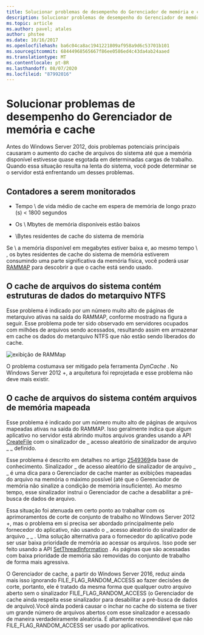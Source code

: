 ```yaml
---
title: Solucionar problemas de desempenho do Gerenciador de memória e cache
description: Solucionar problemas de desempenho do Gerenciador de memória e cache no Windows Server 16
ms.topic: article
ms.author: pavel; atales
author: phstee
ms.date: 10/16/2017
ms.openlocfilehash: ba6c04ca8ac1941221809af958a9d6c53701b101
ms.sourcegitcommit: 68444968565667f86ee0586ed4c43da4ab24aaed
ms.translationtype: MT
ms.contentlocale: pt-BR
ms.lasthandoff: 08/07/2020
ms.locfileid: "87992016"
---
```

# <a name="troubleshoot-cache-and-memory-manager-performance-issues"></a>Solucionar problemas de desempenho do Gerenciador de memória e cache

Antes do Windows Server 2012, dois problemas potenciais principais causaram o aumento do cache de arquivos do sistema até que a memória disponível estivesse quase esgotada em determinadas cargas de trabalho. Quando essa situação resulta na lenta do sistema, você pode determinar se o servidor está enfrentando um desses problemas.


## <a name="counters-to-monitor"></a>Contadores a serem monitorados

-   Tempo \\ de vida médio de cache em espera de memória de longo prazo (s) &lt; 1800 segundos

-   Os \\ Mbytes de memória disponíveis estão baixos

-   \\Bytes residentes de cache do sistema de memória

Se \\ a memória disponível em megabytes estiver baixa e, ao mesmo tempo \\ , os bytes residentes de cache do sistema de memória estiverem consumindo uma parte significativa da memória física, você poderá usar [RAMMAP](/sysinternals/downloads/rammap) para descobrir a que o cache está sendo usado.

## <a name="system-file-cache-contains-ntfs-metafile-data-structures"></a>O cache de arquivos do sistema contém estruturas de dados do metarquivo NTFS


Esse problema é indicado por um número muito alto de páginas de metarquivo ativas na saída do RAMMAP, conforme mostrado na figura a seguir. Esse problema pode ter sido observado em servidores ocupados com milhões de arquivos sendo acessados, resultando assim em armazenar em cache os dados do metarquivo NTFS que não estão sendo liberados do cache.

![exibição de RAMMap](../../media/perftune-guide-rammap.png)

O problema costumava ser mitigado pela ferramenta *DynCache* . No Windows Server 2012 +, a arquitetura foi reprojetada e esse problema não deve mais existir.

## <a name="system-file-cache-contains-memory-mapped-files"></a>O cache de arquivos do sistema contém arquivos de memória mapeada


Esse problema é indicado por um número muito alto de páginas de arquivos mapeadas ativas na saída do RAMMAP. Isso geralmente indica que algum aplicativo no servidor está abrindo muitos arquivos grandes usando a API [CreateFile](/windows/win32/api/fileapi/nf-fileapi-createfilea) com o sinalizador de \_ acesso aleatório de sinalizador de arquivo \_ \_ definido.

Esse problema é descrito em detalhes no artigo [2549369](https://support.microsoft.com/default.aspx?scid=kb;en-US;2549369)da base de conhecimento. Sinalizador \_ de acesso aleatório de sinalizador de arquivo \_ \_ é uma dica para o Gerenciador de cache manter as exibições mapeadas do arquivo na memória o máximo possível (até que o Gerenciador de memória não sinalize a condição de memória insuficiente). Ao mesmo tempo, esse sinalizador instrui o Gerenciador de cache a desabilitar a pré-busca de dados de arquivo.

Essa situação foi atenuada em certo ponto ao trabalhar com os aprimoramentos de corte de conjunto de trabalho no Windows Server 2012 +, mas o problema em si precisa ser abordado principalmente pelo fornecedor do aplicativo, não usando o \_ acesso aleatório do sinalizador de arquivo \_ \_ . Uma solução alternativa para o fornecedor do aplicativo pode ser usar baixa prioridade de memória ao acessar os arquivos. Isso pode ser feito usando a API [SetThreadInformation](/windows/win32/api/processthreadsapi/nf-processthreadsapi-setthreadinformation) . As páginas que são acessadas com baixa prioridade de memória são removidas do conjunto de trabalho de forma mais agressiva.

O Gerenciador de cache, a partir do Windows Server 2016, reduz ainda mais isso ignorando FILE_FLAG_RANDOM_ACCESS ao fazer decisões de corte, portanto, ele é tratado da mesma forma que qualquer outro arquivo aberto sem o sinalizador FILE_FLAG_RANDOM_ACCESS (o Gerenciador de cache ainda respeita esse sinalizador para desabilitar a pré-busca de dados de arquivo).Você ainda poderá causar o inchar no cache do sistema se tiver um grande número de arquivos abertos com esse sinalizador e acessado de maneira verdadeiramente aleatória. É altamente recomendável que não FILE_FLAG_RANDOM_ACCESS ser usado por aplicativos.